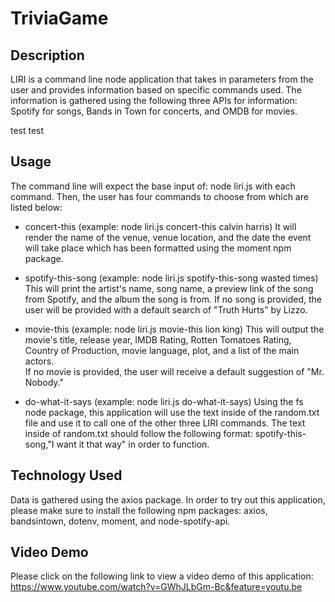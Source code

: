 # TriviaGame

## Description 

LIRI is a command line node application that takes in parameters from the user and provides information based on specific commands used. The information is gathered using the following three APIs for information: Spotify for songs, Bands in Town for concerts, and OMDB for movies. 

test test 

## Usage 

The command line will expect the base input of: node liri.js with each command. Then, the user has four commands to choose from which are listed below: 

- concert-this (example: node liri.js concert-this calvin harris)
    It will render the name of the venue, venue location, and the date the event will take place which has been formatted using the moment npm package. 

- spotify-this-song (example: node liri.js spotify-this-song wasted times)
    This will print the artist's name, song name, a preview link of the song from Spotify, and the album the song is from. 
    If no song is provided, the user will be provided with a default search of "Truth Hurts" by Lizzo. 

- movie-this (example: node liri.js movie-this lion king)
    This will output the movie's title, release year, IMDB Rating, Rotten Tomatoes Rating, Country of Production, movie language, plot, and a list of the main actors.  
    If no movie is provided, the user will receive a default suggestion of "Mr. Nobody." 

- do-what-it-says (example: node liri.js do-what-it-says)
    Using the fs node package, this application will use the text inside of the random.txt file and use it to call one of the other three LIRI commands. The text inside of random.txt should follow the following format: spotify-this-song,"I want it that way" in order to function. 

## Technology Used 

Data is gathered using the axios package. In order to try out this application, please make sure to install the following npm packages: axios, bandsintown, dotenv, moment, and node-spotify-api. 

## Video Demo 
Please click on the following link to view a video demo of this application: 
https://www.youtube.com/watch?v=GWhJLbGm-Bc&feature=youtu.be

